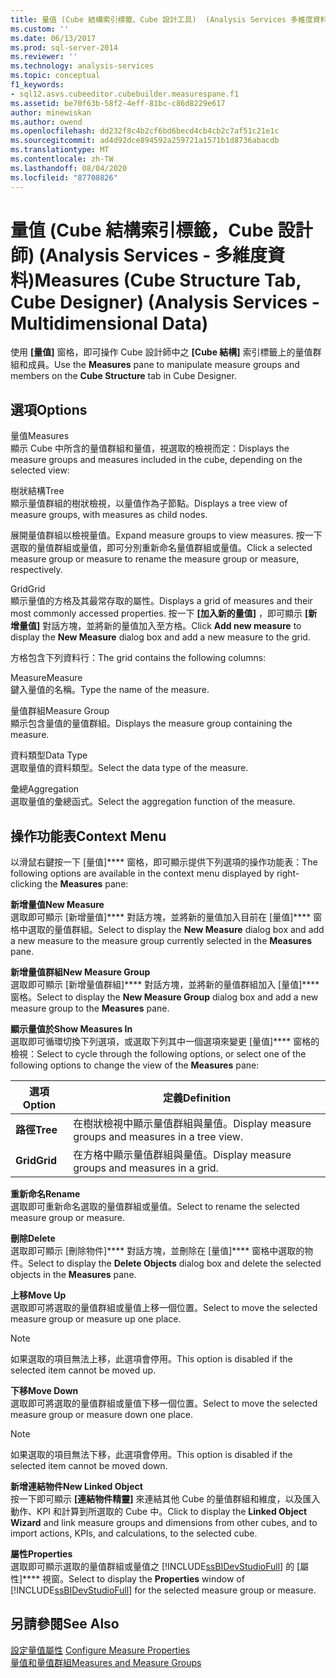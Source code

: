 ```yaml
---
title: 量值 (Cube 結構索引標籤、Cube 設計工具)  (Analysis Services 多維度資料) |Microsoft Docs
ms.custom: ''
ms.date: 06/13/2017
ms.prod: sql-server-2014
ms.reviewer: ''
ms.technology: analysis-services
ms.topic: conceptual
f1_keywords:
- sql12.asvs.cubeeditor.cubebuilder.measurespane.f1
ms.assetid: be70f63b-58f2-4eff-81bc-c86d8229e617
author: minewiskan
ms.author: owend
ms.openlocfilehash: dd232f8c4b2cf6bd6becd4cb4cb2c7af51c21e1c
ms.sourcegitcommit: ad4d92dce894592a259721a1571b1d8736abacdb
ms.translationtype: MT
ms.contentlocale: zh-TW
ms.lasthandoff: 08/04/2020
ms.locfileid: "87708826"
---
```

# <a name="measures-cube-structure-tab-cube-designer-analysis-services---multidimensional-data"></a><span data-ttu-id="25788-102">量值 (Cube 結構索引標籤，Cube 設計師) (Analysis Services - 多維度資料)</span><span class="sxs-lookup"><span data-stu-id="25788-102">Measures (Cube Structure Tab, Cube Designer) (Analysis Services - Multidimensional Data)</span></span>
  <span data-ttu-id="25788-103">使用 **[量值]** 窗格，即可操作 Cube 設計師中之 **[Cube 結構]** 索引標籤上的量值群組和成員。</span><span class="sxs-lookup"><span data-stu-id="25788-103">Use the **Measures** pane to manipulate measure groups and members on the **Cube Structure** tab in Cube Designer.</span></span>  
  
## <a name="options"></a><span data-ttu-id="25788-104">選項</span><span class="sxs-lookup"><span data-stu-id="25788-104">Options</span></span>  
 <span data-ttu-id="25788-105">量值</span><span class="sxs-lookup"><span data-stu-id="25788-105">Measures</span></span>  
 <span data-ttu-id="25788-106">顯示 Cube 中所含的量值群組和量值，視選取的檢視而定：</span><span class="sxs-lookup"><span data-stu-id="25788-106">Displays the measure groups and measures included in the cube, depending on the selected view:</span></span>  
  
 <span data-ttu-id="25788-107">樹狀結構</span><span class="sxs-lookup"><span data-stu-id="25788-107">Tree</span></span>  
 <span data-ttu-id="25788-108">顯示量值群組的樹狀檢視，以量值作為子節點。</span><span class="sxs-lookup"><span data-stu-id="25788-108">Displays a tree view of measure groups, with measures as child nodes.</span></span>  
  
 <span data-ttu-id="25788-109">展開量值群組以檢視量值。</span><span class="sxs-lookup"><span data-stu-id="25788-109">Expand measure groups to view measures.</span></span> <span data-ttu-id="25788-110">按一下選取的量值群組或量值，即可分別重新命名量值群組或量值。</span><span class="sxs-lookup"><span data-stu-id="25788-110">Click a selected measure group or measure to rename the measure group or measure, respectively.</span></span>  
  
 <span data-ttu-id="25788-111">Grid</span><span class="sxs-lookup"><span data-stu-id="25788-111">Grid</span></span>  
 <span data-ttu-id="25788-112">顯示量值的方格及其最常存取的屬性。</span><span class="sxs-lookup"><span data-stu-id="25788-112">Displays a grid of measures and their most commonly accessed properties.</span></span> <span data-ttu-id="25788-113">按一下 **[加入新的量值]** ，即可顯示 **[新增量值]** 對話方塊，並將新的量值加入至方格。</span><span class="sxs-lookup"><span data-stu-id="25788-113">Click **Add new measure** to display the **New Measure** dialog box and add a new measure to the grid.</span></span>  
  
 <span data-ttu-id="25788-114">方格包含下列資料行：</span><span class="sxs-lookup"><span data-stu-id="25788-114">The grid contains the following columns:</span></span>  
  
 <span data-ttu-id="25788-115">Measure</span><span class="sxs-lookup"><span data-stu-id="25788-115">Measure</span></span>  
 <span data-ttu-id="25788-116">鍵入量值的名稱。</span><span class="sxs-lookup"><span data-stu-id="25788-116">Type the name of the measure.</span></span>  
  
 <span data-ttu-id="25788-117">量值群組</span><span class="sxs-lookup"><span data-stu-id="25788-117">Measure Group</span></span>  
 <span data-ttu-id="25788-118">顯示包含量值的量值群組。</span><span class="sxs-lookup"><span data-stu-id="25788-118">Displays the measure group containing the measure.</span></span>  
  
 <span data-ttu-id="25788-119">資料類型</span><span class="sxs-lookup"><span data-stu-id="25788-119">Data Type</span></span>  
 <span data-ttu-id="25788-120">選取量值的資料類型。</span><span class="sxs-lookup"><span data-stu-id="25788-120">Select the data type of the measure.</span></span>  
  
 <span data-ttu-id="25788-121">彙總</span><span class="sxs-lookup"><span data-stu-id="25788-121">Aggregation</span></span>  
 <span data-ttu-id="25788-122">選取量值的彙總函式。</span><span class="sxs-lookup"><span data-stu-id="25788-122">Select the aggregation function of the measure.</span></span>  
  
## <a name="context-menu"></a><span data-ttu-id="25788-123">操作功能表</span><span class="sxs-lookup"><span data-stu-id="25788-123">Context Menu</span></span>  
 <span data-ttu-id="25788-124">以滑鼠右鍵按一下 [量值]\*\*\*\* 窗格，即可顯示提供下列選項的操作功能表：</span><span class="sxs-lookup"><span data-stu-id="25788-124">The following options are available in the context menu displayed by right-clicking the **Measures** pane:</span></span>  
  
 <span data-ttu-id="25788-125">**新增量值**</span><span class="sxs-lookup"><span data-stu-id="25788-125">**New Measure**</span></span>  
 <span data-ttu-id="25788-126">選取即可顯示 [新增量值]\*\*\*\* 對話方塊，並將新的量值加入目前在 [量值]\*\*\*\* 窗格中選取的量值群組。</span><span class="sxs-lookup"><span data-stu-id="25788-126">Select to display the **New Measure** dialog box and add a new measure to the measure group currently selected in the **Measures** pane.</span></span>  
  
 <span data-ttu-id="25788-127">**新增量值群組**</span><span class="sxs-lookup"><span data-stu-id="25788-127">**New Measure Group**</span></span>  
 <span data-ttu-id="25788-128">選取即可顯示 [新增量值群組]\*\*\*\* 對話方塊，並將新的量值群組加入 [量值]\*\*\*\* 窗格。</span><span class="sxs-lookup"><span data-stu-id="25788-128">Select to display the **New Measure Group** dialog box and add a new measure group to the **Measures** pane.</span></span>  
  
 <span data-ttu-id="25788-129">**顯示量值於**</span><span class="sxs-lookup"><span data-stu-id="25788-129">**Show Measures In**</span></span>  
 <span data-ttu-id="25788-130">選取即可循環切換下列選項，或選取下列其中一個選項來變更 [量值]\*\*\*\* 窗格的檢視：</span><span class="sxs-lookup"><span data-stu-id="25788-130">Select to cycle through the following options, or select one of the following options to change the view of the **Measures** pane:</span></span>  
  
|<span data-ttu-id="25788-131">選項</span><span class="sxs-lookup"><span data-stu-id="25788-131">Option</span></span>|<span data-ttu-id="25788-132">定義</span><span class="sxs-lookup"><span data-stu-id="25788-132">Definition</span></span>|  
|------------|----------------|  
|<span data-ttu-id="25788-133">**路徑**</span><span class="sxs-lookup"><span data-stu-id="25788-133">**Tree**</span></span>|<span data-ttu-id="25788-134">在樹狀檢視中顯示量值群組與量值。</span><span class="sxs-lookup"><span data-stu-id="25788-134">Display measure groups and measures in a tree view.</span></span>|  
|<span data-ttu-id="25788-135">**Grid**</span><span class="sxs-lookup"><span data-stu-id="25788-135">**Grid**</span></span>|<span data-ttu-id="25788-136">在方格中顯示量值群組與量值。</span><span class="sxs-lookup"><span data-stu-id="25788-136">Display measure groups and measures in a grid.</span></span>|  
  
 <span data-ttu-id="25788-137">**重新命名**</span><span class="sxs-lookup"><span data-stu-id="25788-137">**Rename**</span></span>  
 <span data-ttu-id="25788-138">選取即可重新命名選取的量值群組或量值。</span><span class="sxs-lookup"><span data-stu-id="25788-138">Select to rename the selected measure group or measure.</span></span>  
  
 <span data-ttu-id="25788-139">**刪除**</span><span class="sxs-lookup"><span data-stu-id="25788-139">**Delete**</span></span>  
 <span data-ttu-id="25788-140">選取即可顯示 [刪除物件]\*\*\*\* 對話方塊，並刪除在 [量值]\*\*\*\* 窗格中選取的物件。</span><span class="sxs-lookup"><span data-stu-id="25788-140">Select to display the **Delete Objects** dialog box and delete the selected objects in the **Measures** pane.</span></span>  
  
 <span data-ttu-id="25788-141">**上移**</span><span class="sxs-lookup"><span data-stu-id="25788-141">**Move Up**</span></span>  
 <span data-ttu-id="25788-142">選取即可將選取的量值群組或量值上移一個位置。</span><span class="sxs-lookup"><span data-stu-id="25788-142">Select to move the selected measure group or measure up one place.</span></span>  
  
> [!NOTE]  
>  <span data-ttu-id="25788-143">如果選取的項目無法上移，此選項會停用。</span><span class="sxs-lookup"><span data-stu-id="25788-143">This option is disabled if the selected item cannot be moved up.</span></span>  
  
 <span data-ttu-id="25788-144">**下移**</span><span class="sxs-lookup"><span data-stu-id="25788-144">**Move Down**</span></span>  
 <span data-ttu-id="25788-145">選取即可將選取的量值群組或量值下移一個位置。</span><span class="sxs-lookup"><span data-stu-id="25788-145">Select to move the selected measure group or measure down one place.</span></span>  
  
> [!NOTE]  
>  <span data-ttu-id="25788-146">如果選取的項目無法下移，此選項會停用。</span><span class="sxs-lookup"><span data-stu-id="25788-146">This option is disabled if the selected item cannot be moved down.</span></span>  
  
 <span data-ttu-id="25788-147">**新增連結物件**</span><span class="sxs-lookup"><span data-stu-id="25788-147">**New Linked Object**</span></span>  
 <span data-ttu-id="25788-148">按一下即可顯示 **[連結物件精靈]** 來連結其他 Cube 的量值群組和維度，以及匯入動作、KPI 和計算到所選取的 Cube 中。</span><span class="sxs-lookup"><span data-stu-id="25788-148">Click to display the **Linked Object Wizard** and link measure groups and dimensions from other cubes, and to import actions, KPIs, and calculations, to the selected cube.</span></span>  
  
 <span data-ttu-id="25788-149">**屬性**</span><span class="sxs-lookup"><span data-stu-id="25788-149">**Properties**</span></span>  
 <span data-ttu-id="25788-150">選取即可顯示選取的量值群組或量值之 [!INCLUDE[ssBIDevStudioFull](../includes/ssbidevstudiofull-md.md)] 的 [屬性]\*\*\*\* 視窗。</span><span class="sxs-lookup"><span data-stu-id="25788-150">Select to display the **Properties** window of [!INCLUDE[ssBIDevStudioFull](../includes/ssbidevstudiofull-md.md)] for the selected measure group or measure.</span></span>  
  
## <a name="see-also"></a><span data-ttu-id="25788-151">另請參閱</span><span class="sxs-lookup"><span data-stu-id="25788-151">See Also</span></span>  
 <span data-ttu-id="25788-152">[設定量值屬性](multidimensional-models/configure-measure-properties.md) </span><span class="sxs-lookup"><span data-stu-id="25788-152">[Configure Measure Properties](multidimensional-models/configure-measure-properties.md) </span></span>  
 [<span data-ttu-id="25788-153">量值和量值群組</span><span class="sxs-lookup"><span data-stu-id="25788-153">Measures and Measure Groups</span></span>](multidimensional-models/measures-and-measure-groups.md)  
  
  
